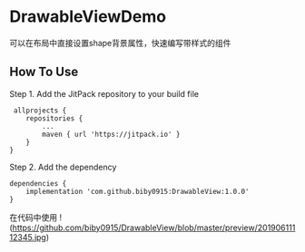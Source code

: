 # DrawableViewDemo
可以在布局中直接设置shape背景属性，快速编写带样式的组件


## How To Use  

Step 1. Add the JitPack repository to your build file

```
 allprojects {
	repositories {
		...
		maven { url 'https://jitpack.io' }
	}
}
```

Step 2. Add the dependency
```
dependencies {
	implementation 'com.github.biby0915:DrawableView:1.0.0'
}
```

在代码中使用
!(https://github.com/biby0915/DrawableView/blob/master/preview/20190611112345.jpg)
